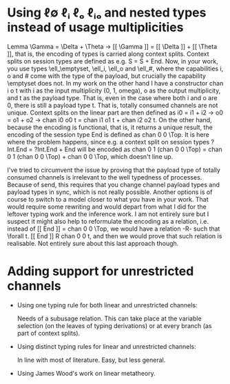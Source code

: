 
# Using ℓ∅ ℓᵢ ℓₒ ℓᵢₒ and nested types instead of usage multiplicities

Lemma \Gamma = \Delta + \Theta -> [[ \Gamma ]] = [[ \Delta ]] + [[ \Theta ]], that is, the encoding of types is carried along context splits.
Context splits on session types are defined as e.g. S = S + End.
Now, in your work, you use types \ell_\emptyset, \ell_i, \ell_o and \ell_#, where the capabilities i, o and # come with the type of the payload, but crucially the capability  \emptyset does not.
In my work on the other hand I have a constructor chan i o t with i as the input multiplicity (0, 1, omega), o as the output multiplicity, and t as the payload type.
That is, even in the case where both i and o are 0, there is still a payload type t. 
That is, totally consumed channels are not unique. 
Context splits on the linear part are then defined as i0 = i1 + i2 -> o0 = o1 + o2 -> chan i0 o0 t = chan i1 o1 t + chan i2 o2 t. 
On the other hand, because the encoding is functional, that is, it returns a unique result, the encoding of the session type End is defined as chan 0 0 \Top. 
It is here where the problem happens, since e.g. a context split on session types ?Int.End = ?Int.End + End will be encoded as chan 0 1 (chan 0 0 \Top) = chan 0 1 (chan 0 0 \Top) + chan 0 0 \Top, which doesn't line up.

I've tried to circumvent the issue by proving that the payload type of totally consumed channels is irrelevant to the well typedness of processes.
Because of send, this requires that you change channel payload types and payload types in sync, which is not really possible.
Another options is of course to switch to a model closer to what you have in your work. 
That would require some rewriting and would depart from what I did for the leftover typing work and the inference work.
I am not entirely sure but I suspect it might also help to reformulate the encoding as a relation, i.e. instead of [[ End ]] = chan 0 0 \Top, we would have a relation -R- such that \forall t. [[ End ]] R chan 0 0 t, and then we would prove that such relation is realisable.
Not entirely sure about this last approach though. 

# Adding support for unrestricted channels

- Using one typing rule for both linear and unrestricted channels:

    Needs of a subusage relation.
    This can take place at the variable selection (on the leaves of typing derivations) or at every branch (as part of context splits).
    
- Using distinct typing rules for linear and unrestricted channels:

    In line with most of literature.
    Easy, but less general.
    
- Using James Wood's work on linear metatheory.
